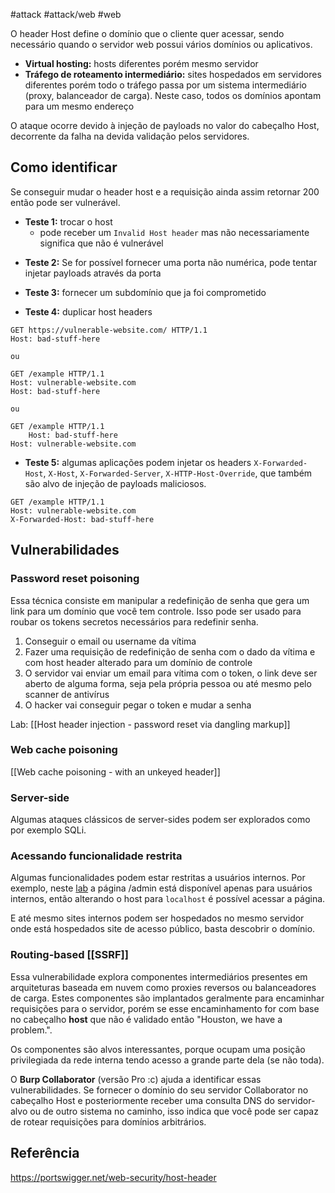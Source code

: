 #attack #attack/web #web

O header Host define o domínio que o cliente quer acessar, sendo necessário quando o servidor web possui vários domínios ou aplicativos.

- **Virtual hosting:** hosts diferentes porém mesmo servidor
- **Tráfego de roteamento intermediário:** sites hospedados em servidores diferentes porém todo o tráfego passa por um sistema intermediário (proxy, balanceador de carga). Neste caso, todos os domínios apontam para um mesmo endereço

O ataque ocorre devido à injeção de payloads no valor do cabeçalho Host, decorrente da falha na devida validação pelos servidores.

## Como identificar

Se conseguir mudar o header host e a requisição ainda assim retornar 200 então pode ser vulnerável.

- **Teste 1:** trocar o host
	- pode receber um `Invalid Host header` mas não necessariamente significa que não é vulnerável

* **Teste 2:** Se for possível fornecer uma porta não numérica, pode tentar injetar payloads através da porta

- **Teste 3:** fornecer um subdomínio que ja foi comprometido

- **Teste 4:** duplicar host headers

```
GET https://vulnerable-website.com/ HTTP/1.1 
Host: bad-stuff-here

ou

GET /example HTTP/1.1 
Host: vulnerable-website.com 
Host: bad-stuff-here

ou

GET /example HTTP/1.1 
	Host: bad-stuff-here 
Host: vulnerable-website.com
```

- **Teste 5:** algumas aplicações podem injetar os headers `X-Forwarded-Host`, `X-Host`, `X-Forwarded-Server`, `X-HTTP-Host-Override`,  que também são alvo de injeção de payloads maliciosos.

```
GET /example HTTP/1.1 
Host: vulnerable-website.com 
X-Forwarded-Host: bad-stuff-here
```

## Vulnerabilidades

### Password reset poisoning

Essa técnica consiste em manipular a redefinição de senha que gera um link para um domínio que você tem controle. Isso pode ser usado para roubar os tokens secretos necessários para redefinir senha.

1. Conseguir o email ou username da vítima
2. Fazer uma requisição de redefinição de senha com o dado da vítima e com host header alterado para um domínio de controle
3. O servidor vai enviar um email para vítima com o token, o link deve ser aberto de alguma forma, seja pela própria pessoa ou até mesmo pelo scanner de antivírus
4. O hacker vai conseguir pegar o token e mudar a senha

Lab: [[Host header injection - password reset via dangling markup]]

### Web cache poisoning

[[Web cache poisoning - with an unkeyed header]]

### Server-side

Algumas ataques clássicos de server-sides podem ser explorados como por exemplo SQLi.

### Acessando funcionalidade restrita

Algumas funcionalidades podem estar restritas a usuários internos. Por exemplo, neste [lab](https://portswigger.net/web-security/host-header/exploiting/lab-host-header-authentication-bypass) a página /admin está disponível apenas para usuários internos, então alterando o host para `localhost` é possível acessar a página.

E até mesmo sites internos podem ser hospedados no mesmo servidor onde está hospedados site de acesso público, basta descobrir o domínio.

### Routing-based [[SSRF]]

Essa vulnerabilidade explora componentes intermediários presentes em arquiteturas baseada em nuvem como proxies reversos ou balanceadores de carga. Estes componentes são implantados geralmente para encaminhar requisições para o servidor, porém se esse encaminhamento for com base no cabeçalho **host** que não é validado então "Houston, we have a problem.".

Os componentes são alvos interessantes, porque ocupam uma posição privilegiada da rede interna tendo acesso a grande parte dela (se não toda).

O **Burp Collaborator** (versão Pro :c) ajuda a identificar essas vulnerabilidades. Se fornecer o domínio do seu servidor Collaborator no cabeçalho Host e posteriormente receber uma consulta DNS do servidor-alvo ou de outro sistema no caminho, isso indica que você pode ser capaz de rotear requisições para domínios arbitrários.

## Referência
https://portswigger.net/web-security/host-header